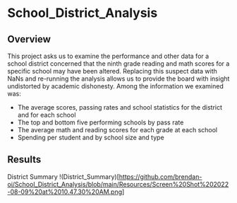 # School_District_Analysis

## Overview
This project asks us to examine the performance and other data for a school district concerned that the ninth grade reading and math scores for a specific school may have been altered. Replacing this suspect data with NaNs and re-running the analysis allows us to provide the board with insight undistorted by academic dishonesty. Among the information we examined was:

* The average scores, passing rates and school statistics for the district and for each school
* The top and bottom five performing schools by pass rate
* The average math and reading scores for each grade at each school
* Spending per student and by school size and type

## Results

District Summary
!(District_Summary)[https://github.com/brendan-oi/School_District_Analysis/blob/main/Resources/Screen%20Shot%202022-08-09%20at%2010.47.30%20AM.png]
          
